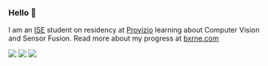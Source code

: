### Hello 👋
I am an [ISE](https://software-engineering.ie) student on residency at [Provizio](https://provizio.ai) learning about Computer Vision and Sensor Fusion.
Read more about my progress at [bxrne.com](https://bxrne.com)

![](https://img.shields.io/badge/-Python-333?style=flat-square&logo=Python&logoColor=fff)
![](https://img.shields.io/badge/-C/C++-c14438?style=flat-square&logo=C&logoColor=fff)
![](https://img.shields.io/badge/-PyTorch-e34f26?style=flat-square&logo=PyTorch&logoColor=fff)
